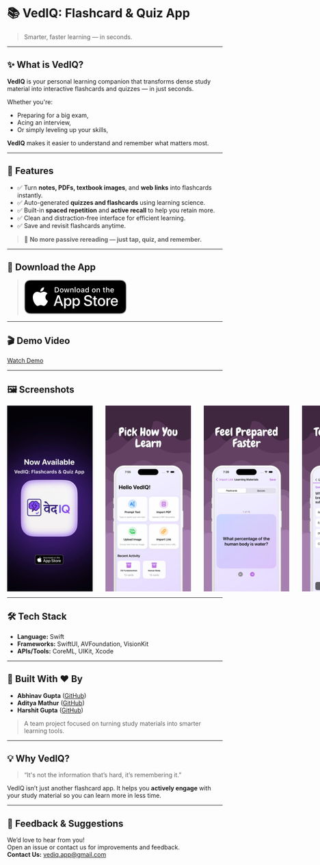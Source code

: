 # 📚 VedIQ: Flashcard & Quiz App

> Smarter, faster learning — in seconds.

---

## ✨ What is VedIQ?

**VedIQ** is your personal learning companion that transforms dense study material into interactive flashcards and quizzes — in just seconds.

Whether you're:
- Preparing for a big exam,
- Acing an interview,
- Or simply leveling up your skills,

**VedIQ** makes it easier to understand and remember what matters most.

---

## 🚀 Features

- ✅ Turn **notes, PDFs, textbook images**, and **web links** into flashcards instantly.
- ✅ Auto-generated **quizzes and flashcards** using learning science.
- ✅ Built-in **spaced repetition** and **active recall** to help you retain more.
- ✅ Clean and distraction-free interface for efficient learning.
- ✅ Save and revisit flashcards anytime.

> 📌 **No more passive rereading — just tap, quiz, and remember.**

---

## 📱 Download the App

> [![Download on the App Store](media/Download_on_the_App_Store_Badge_US-UK_RGB_blk_092917.svg)](https://apps.apple.com/us/app/vediq-flashcards-quiz-app/id6748696401)

---

## 🎬 Demo Video  

[Watch Demo](https://drive.google.com/file/d/1b_Pwn0XYOYufXxL7VqYZ2htcf9LKHIDO/view?usp=sharing)

---

## 🖼️ Screenshots

<div style="display: flex; gap: 30px;">
  <img src="media/promo.jpeg" width="200">
  <img src="media/home.jpeg" alt="Home Screen" width="200">
  <img src="media/Flashcards.jpeg" alt="Upload Screen" width="200">
  <img src="media/Quiz.jpeg" alt="Home Screen" width="200">
  
</div>

---

## 🛠 Tech Stack

- **Language:** Swift  
- **Frameworks:** SwiftUI, AVFoundation, VisionKit  
- **APIs/Tools:** CoreML, UIKit, Xcode  

---

## 👥 Built With ❤️ By

- **Abhinav Gupta** ([GitHub](https://github.com/abhinav9573))  
- **Aditya Mathur** ([GitHub](https://github.com/adityam2003))  
- **Harshit Gupta** ([GitHub](https://github.com/harshitgupta0106))  

> A team project focused on turning study materials into smarter learning tools.

---

## 💡 Why VedIQ?

> “It's not the information that’s hard, it’s remembering it.”

VedIQ isn’t just another flashcard app. It helps you **actively engage** with your study material so you can learn more in less time.

---
## 🙌 Feedback & Suggestions

We’d love to hear from you!  
Open an issue or contact us for improvements and feedback.  
**Contact Us:** [vediq.app@gmail.com](mailto:vediq.app@gmail.com)

